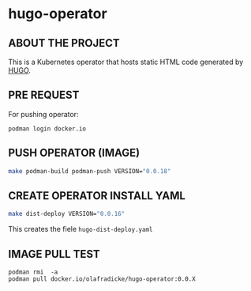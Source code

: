 hugo-operator
=============

ABOUT THE PROJECT
-----------------

This is a Kubernetes operator that hosts static HTML code generated by [HUGO](https://gohugo.io/).

PRE REQUEST
-----------

For pushing operator:

```
podman login docker.io
```


PUSH OPERATOR (IMAGE)
---------------------

```bash
make podman-build podman-push VERSION="0.0.18"
```

CREATE OPERATOR INSTALL YAML
----------------------------

```bash
make dist-deploy VERSION="0.0.16"
```

This creates the fiele `hugo-dist-deploy.yaml`

IMAGE PULL TEST
---------------

```
podman rmi  -a
podman pull docker.io/olafradicke/hugo-operator:0.0.X
```